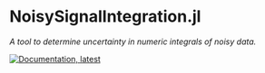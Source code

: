 # NoisySignalIntegration.jl

*A tool to determine uncertainty in numeric integrals of noisy data.*

[![Documentation, latest](https://img.shields.io/badge/docs-latest-blue.svg)](https://nluetts.github.io/NoisySignalIntegration.jl/dev/)
